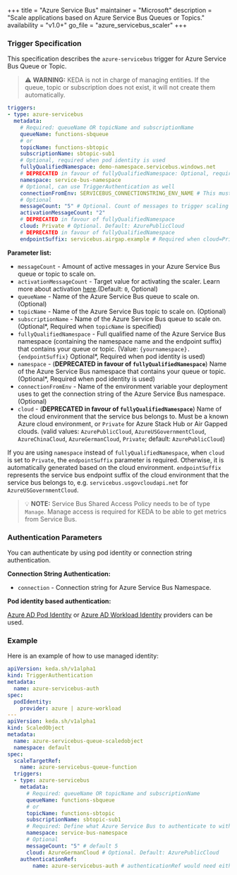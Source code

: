 +++
title = "Azure Service Bus"
maintainer = "Microsoft"
description = "Scale applications based on Azure Service Bus Queues or Topics."
availability = "v1.0+"
go_file = "azure_servicebus_scaler"
+++

### Trigger Specification

This specification describes the `azure-servicebus` trigger for Azure Service Bus Queue or Topic.

> ⚠️ **WARNING:** KEDA is not in charge of managing entities. If the queue, topic or subscription does not exist, it will not create them automatically.

```yaml
triggers:
- type: azure-servicebus
  metadata:
    # Required: queueName OR topicName and subscriptionName
    queueName: functions-sbqueue
    # or
    topicName: functions-sbtopic
    subscriptionName: sbtopic-sub1
    # Optional, required when pod identity is used
    fullyQualifiedNamespace: demo-namespace.servicebus.windows.net
    # DEPRECATED in favour of fullyQualifiedNamespace: Optional, required when pod identity is used
    namespace: service-bus-namespace
    # Optional, can use TriggerAuthentication as well
    connectionFromEnv: SERVICEBUS_CONNECTIONSTRING_ENV_NAME # This must be a connection string for a queue itself, and not a namespace level (e.g. RootAccessPolicy) connection string [#215](https://github.com/kedacore/keda/issues/215)
    # Optional
    messageCount: "5" # Optional. Count of messages to trigger scaling on. Default: 5 messages
    activationMessageCount: "2"
    # DEPRECATED in favour of fullyQualifiedNamespace
    cloud: Private # Optional. Default: AzurePublicCloud
    # DEPRECATED in favour of fullyQualifiedNamespace
    endpointSuffix: servicebus.airgap.example # Required when cloud=Private
```

**Parameter list:**

- `messageCount` - Amount of active messages in your Azure Service Bus queue or topic to scale on.
- `activationMessageCount` - Target value for activating the scaler. Learn more about activation [here](./../concepts/scaling-deployments.md#activating-and-scaling-thresholds).(Default: `0`, Optional)
- `queueName` - Name of the Azure Service Bus queue to scale on. (Optional)
- `topicName` - Name of the Azure Service Bus topic to scale on. (Optional)
- `subscriptionName` - Name of the Azure Service Bus queue to scale on. (Optional*, Required when `topicName` is specified)
- `fullyQualifiedNamespace` - Full qualified name of the Azure Service Bus namespace (containing the namespace name and the endpoint suffix) that contains your queue or topic. (Value: `{yournamespace}.{endpointSuffix}` Optional*, Required when pod identity is used)
- `namespace` - (**DEPRECATED in favour of `fullyQualifiedNamespace`**) Name of the Azure Service Bus namespace that contains your queue or topic. (Optional*, Required when pod identity is used)
- `connectionFromEnv` - Name of the environment variable your deployment uses to get the connection string of the Azure Service Bus namespace. (Optional)
- `cloud` - (**DEPRECATED in favour of `fullyQualifiedNamespace`**) Name of the cloud environment that the service bus belongs to. Must be a known Azure cloud environment, or `Private` for Azure Stack Hub or Air Gapped clouds. (valid values: `AzurePublicCloud`, `AzureUSGovernmentCloud`, `AzureChinaCloud`, `AzureGermanCloud`, `Private`; default: `AzurePublicCloud`)

If you are using `namespace` instead of `fullyQualifiedNamespace`, when `cloud` is set to `Private`, the `endpointSuffix` parameter is required. Otherwise, it is automatically generated based on the cloud environment. `endpointSuffix` represents the service bus endpoint suffix of the cloud environment that the service bus belongs to, e.g. `servicebus.usgovcloudapi.net` for `AzureUSGovernmentCloud`.

> 💡 **NOTE:** Service Bus Shared Access Policy needs to be of type `Manage`. Manage access is required for KEDA to be able to get metrics from Service Bus.

### Authentication Parameters

You can authenticate by using pod identity or connection string authentication.

**Connection String Authentication:**

- `connection` - Connection string for Azure Service Bus Namespace.

**Pod identity based authentication:**

[Azure AD Pod Identity](https://docs.microsoft.com/en-us/azure/aks/use-azure-ad-pod-identity) or [Azure AD Workload Identity](https://azure.github.io/azure-workload-identity/docs/) providers can be used.

### Example

Here is an example of how to use managed identity:

```yaml
apiVersion: keda.sh/v1alpha1
kind: TriggerAuthentication
metadata:
  name: azure-servicebus-auth
spec:
  podIdentity:
    provider: azure | azure-workload
---
apiVersion: keda.sh/v1alpha1
kind: ScaledObject
metadata:
  name: azure-servicebus-queue-scaledobject
  namespace: default
spec:
  scaleTargetRef:
    name: azure-servicebus-queue-function
  triggers:
  - type: azure-servicebus
    metadata:
      # Required: queueName OR topicName and subscriptionName
      queueName: functions-sbqueue
      # or
      topicName: functions-sbtopic
      subscriptionName: sbtopic-sub1
      # Required: Define what Azure Service Bus to authenticate to with Managed Identity
      namespace: service-bus-namespace
      # Optional
      messageCount: "5" # default 5
      cloud: AzureGermanCloud # Optional. Default: AzurePublicCloud
    authenticationRef:
        name: azure-servicebus-auth # authenticationRef would need either podIdentity or define a connection parameter
```
